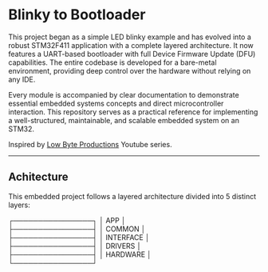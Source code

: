 # Blinky to Bootloader

This project began as a simple LED blinky example and has evolved into a robust
STM32F411 application with a complete layered architecture. It now features a
UART-based bootloader with full Device Firmware Update (DFU) capabilities. The
entire codebase is developed for a bare-metal environment, providing deep
control over the hardware without relying on any IDE.

Every module is accompanied by clear documentation to demonstrate essential
embedded systems concepts and direct microcontroller interaction. This
repository serves as a practical reference for implementing a well-structured,
maintainable, and scalable embedded system on an STM32.

Inspired by [Low Byte Productions](https://www.youtube.com/@LowByteProductions) Youtube series.

---

## Achitecture

This embedded project follows a layered architecture divided into 5 distinct layers:

┌────────────────┐
│      APP       │  
├────────────────┤
│     COMMON     │  
├────────────────┤
│   INTERFACE    │  
├────────────────┤
│    DRIVERS     │  
├────────────────┤
│    HARDWARE    │  
└────────────────┘
